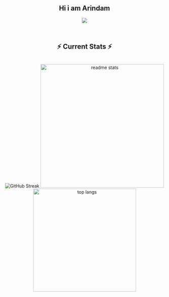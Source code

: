 <div align="center"> 

<h2>Hi i am Arindam</h2>

<p align="center">
  <img  align=top flex-grow=1 src="https://leetcard.jacoblin.cool/arindamdinda24?theme=dark&font=Nunito&ext=heatmap" />  
</p>


<br/>
  <h2 align="center">⚡ Current Stats ⚡</h2>
<br>
<div align=center>
<!--   <img width=390 src="https://streak-stats.demolab.com?user=Arindam2003&theme=react" />. -->
<!--   <img width=390 src="https://streak-stats.demolab.com/?user=Arindam2003&count_private=true&theme=react&border_radius=10" alt="streak stats"/> -->
<!--   [![GitHub Streak](https://github-readme-streak-stats-iota-blue.vercel.app?user=Arindam2003&theme=react&border_radius=15&card_width=390&card_height=170)](https://git.io/streak-stats) -->
   <img src="https://github-readme-streak-stats-iota-blue.vercel.app?user=Arindam2003&theme=react&border_radius=15&card_width=390&card_height=170" alt="GitHub Streak" />
  <img width=390 src="https://github-readme-stats.vercel.app/api?username=Arindam2003&show_icons=true&theme=react&rank_icon=github&border_radius=10" alt="readme stats" />
  <img width=325 align="center" src="https://github-readme-stats.vercel.app/api/top-langs/?username=Arindam2003&hide=HTML&langs_count=8&layout=compact&theme=react&border_radius=10&size_weight=0.5&count_weight=0.5&exclude_repo=github-readme-stats" alt="top langs" />
</div>

  <br/>

<br/><br/>

